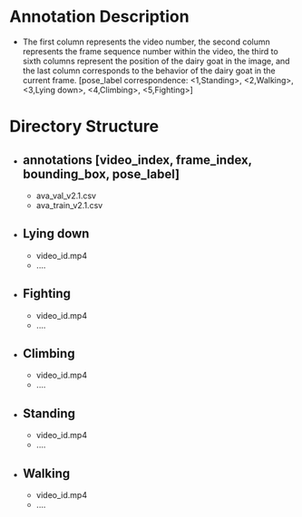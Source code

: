 # Annotation Description
- The first column represents the video number, the second column represents the frame sequence number within the video, the third to sixth columns represent the position of the dairy goat in the image, and the last column corresponds to the behavior of the dairy goat in the current frame. [pose_label correspondence: <1,Standing>, <2,Walking>, <3,Lying down>, <4,Climbing>, <5,Fighting>]
# Directory Structure
- ## annotations [video_index, frame_index, bounding_box, pose_label]
  - ava_val_v2.1.csv
  - ava_train_v2.1.csv
- ## Lying down
  - video_id.mp4
  - ....
- ## Fighting
  - video_id.mp4
  - ....
- ## Climbing
  - video_id.mp4
  - ....
- ## Standing
  - video_id.mp4
  - ....
- ## Walking
  - video_id.mp4
  - ....

